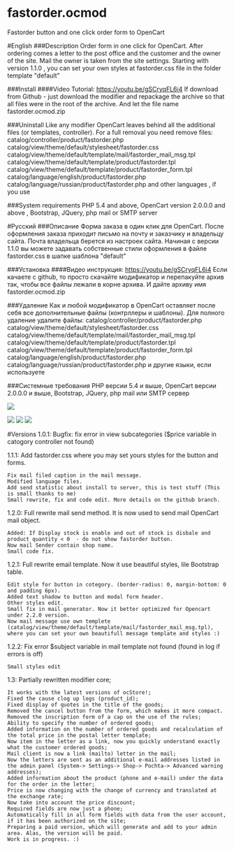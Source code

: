 # fastorder.ocmod
Fastorder button and one click order form to OpenCart

#English
###Description
Order form in one click for OpenCart. After ordering comes a letter to the post office and the customer and the owner of the site. Mail the owner is taken from the site settings.
Starting with version 1.1.0 , you can set your own styles at fastorder.css file in the folder template "default"

###Install
####Video Tutorial: https://youtu.be/gSCryqFL6i4
If download from Github - just download the modifier and repackage the archive so that all files were in the root of the archive. And let the file name fastorder.ocmod.zip

###Uninstall
Like any modifier OpenCart leaves behind all the additional files (or templates, controller).
For a full removal you need remove files:
    catalog/controller/product/fastorder.php
    catalog/view/theme/default/stylesheet/fastorder.css
    catalog/view/theme/default/template/mail/fastorder_mail_msg.tpl
    catalog/view/theme/default/template/product/fastorder.tpl
    catalog/view/theme/default/template/product/fastorder_form.tpl
    catalog/language/english/product/fastorder.php
    catalog/language/russian/product/fastorder.php
    and other languages ​, if you use

###System requirements
PHP 5.4 and above, OpenCart version 2.0.0.0 and above , Bootstrap, JQuery, php mail or SMTP server

#Русский
###Описание
Форма заказа в один клик для OpenCart. После оформления заказа приходит письмо на почту и заказчику и владельцу сайта. Почта владельца берется из настроек сайта.
Начиная с версии 1.1.0  вы можете задавать собственные стили оформления в файле fastorder.css в шапке шаблона "default"

###Установка
####Видео инструкция: https://youtu.be/gSCryqFL6i4
Если качаете с github, то просто скачайте модификатор и перепакуйте архив так, чтобы все файлы лежали в корне архива. И дайте архиву имя fastorder.ocmod.zip

###Удаление
Как и любой модификатор в OpenCart оставляет после себя все дополнительные файлы (контрллеры и шаблоны).
Для полного удаление удалите файлы:
    catalog/controller/product/fastorder.php
    catalog/view/theme/default/stylesheet/fastorder.css
    catalog/view/theme/default/template/mail/fastorder_mail_msg.tpl
    catalog/view/theme/default/template/product/fastorder.tpl
    catalog/view/theme/default/template/product/fastorder_form.tpl
    catalog/language/english/product/fastorder.php
    catalog/language/russian/product/fastorder.php
    и другие языки, если используете

###Системные требования
PHP версии 5.4 и выше, OpenCart версии 2.0.0.0 и выше, Bootstrap, JQuery, php mail или SMTP сервер

![](https://github.com/WhiskeyMan-Tau/fastorder.ocmod/blob/master/form.png?raw=true)

![](https://github.com/WhiskeyMan-Tau/fastorder.ocmod/blob/master/msg.png?raw=true)
![](https://github.com/WhiskeyMan-Tau/fastorder.ocmod/blob/master/product.png?raw=true)
![](https://github.com/WhiskeyMan-Tau/fastorder.ocmod/blob/master/category.png?raw=true)

#Versions
1.0.1: Bugfix: fix error in view subcategories ($price variable in catogory controller not found)

1.1.1: Add fastorder.css where you may set yours styles for the button and forms. 

    Fix mail filed caption in the mail message.
    Modified language files.
    Add send statistic about install to server, this is test stuff (This is small thanks to me)
    Small rewrite, fix and code edit. More details on the github branch.

1.2.0: Full rewrite mail send method. It is now used to send mail OpenCart mail object.

    Added: If Display stock is enable and out of stock is disbale and product quantity < 0  - do not show fastorder button.
    Now mail Sender contain shop name.
    Small code fix.

1.2.1: Full rewrite email template. Now it use beautiful styles, lile Bootstrap table.

    Edit style for button in cotegory. (border-radius: 0, margin-bottom: 0 and padding 6px).
    Added text shadow to button and modal form header.
    Other styles edit.
    Small fix in mail generator. Now it better optimized for Opencart under 2.2.0 version.
    Now mail message use own templete (catalog/view/theme/default/template/mail/fastorder_mail_msg.tpl), where you can set your own beautifull message template and styles :)

1.2.2: Fix error $subject variable in mail template not found (found in log if errors is off)

    Small styles edit
    
1.3: Partially rewritten modifier core;

    It works with the latest versions of ocStore!;
    Fixed the cause clog up logs (product_id);
    Fixed display of quotes in the title of the goods; 
    Removed the cancel button from the form, which makes it more compact.
    Removed the inscription form of a cap on the use of the rules;
    Ability to specify the number of ordered goods;
    Added information on the number of ordered goods and recalculation of the total price in the postal letter template;
    Now item in the letter as a link, now you quickly understand exactly what the customer ordered goods;
    Mail client is now a link (mailto) letter in the mail;
    Now the letters are sent as an additional e-mail addresses listed in the admin panel (System-> Settings-> Shop-> Pochta-> Advanced warning addresses);
    Added information about the product (phone and e-mail) under the data for the order in the letter;
    Price is now changing with the change of currency and translated at the exchange rate;
    Now take into account the price discount;
    Required fields are now just a phone;
    Automatically fill in all form fields with data from the user account, if it has been authorized on the site;
    Preparing a paid version, which will generate and add to your admin area. Alas, the version will be paid.
    Work is in progress. :)
